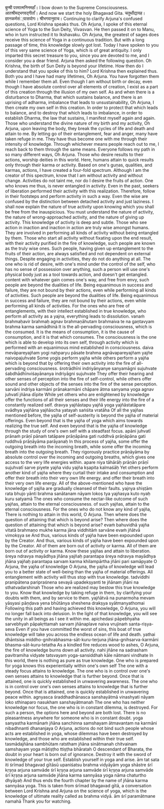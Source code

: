  बुम्श्री परमात्मनिनमहाँ। I bow down to the Supreme Consciousness. आतश्रीमद्भगवद्गीताँ। And now we start the holy Bhagavad Gita. चतुर्थोद्यायह। ज्ञानकर्मसं्यासयोगः। श्रीभगवानुवाच। Continuing to clarify Arjuna's confused questions, Lord Krishna speaks thus. Oh Arjuna, I spoke of this eternal science of Yoga to the Sun Deity, Vivasvan. He then passed it on to Manu, who in turn instructed it to Ikshavaku. Oh Arjuna, the greatest of sages does receive this science of Yoga in a continuous tradition. But with a long passage of time, this knowledge slowly got lost. Today I have spoken to you of this very same science of Yoga, which is of great antiquity. I only imparted this secret treasure to you, since you are devoted to me, and I consider you a dear friend. Arjuna then asked the following question. Oh Krishna, the birth of Sun Deity is beyond your lifetime. How then do I understand that you spoke of this to him? Lord Krishna then explained thus. Both you and I have had many lifetimes, Oh Arjuna. You have forgotten them while I remember them all. Even though I am without birth or decay, even though I have absolute control over all elements of creation, I exist as a part of this creation through the illusion of my own self. As and when there is a disturbance to Dharma, that which sustains balance, and there is an uprising of adharma, imbalance that leads to unsustainability, Oh Arjuna, I then create my own self in this creation. In order to protect that which leads to balance, and to destroy that which leads to imbalance, in order to establish Dharma, the law that sustains, I manifest myself again and again. Those who understand the divine nature of my birth and my activity, Oh Arjuna, upon leaving the body, they break the cycles of life and death and attain to me. By letting go of their entanglement, fear and anger, many have taken refuge in me. They have thus become one with me through their intensity of knowledge. Through whichever means people reach out to me, I reach back to them through the same means. Everyone follows my path in so many different ways, Oh Arjuna. Those who desire results to their actions, worship deities in this world. Here, humans attain to quick results only through their karma or activity. Based on one's guṇas, qualities, and karmas, actions, I have created a four-fold spectrum. Although I am the creator of this spectrum, know that I am without activity and without change. Activities do not taint me, nor do I desire the fruits of action. One who knows me thus, is never entangled in activity. Even in the past, seekers of liberation performed their activity with this realization. Therefore, follow in their footsteps and perform activity in such a way. Even the wise are confused by the distinction between detached activity and just laziness. I shall now explain the nature of true activity upon knowing which you shall be free from the inauspicious. You must understand the nature of activity, the nature of wrong-approached activity, and the nature of giving up activity. This knowledge of activity is deep and subtle. Those who see action in inaction and inaction in action are truly wise amongst humans. They are involved in performing all kinds of activity without being entangled by them. Those who start all activity without fixating upon the end result, with their activity purified in the fire of knowledge, such people are known as the truly wise ones. Such people, having given up entanglement to the fruits of their action, are always satisfied and not dependent on external things. Despite engaging in activities, they do not do anything at all. The one who is rid of desire, with one's mind under the control of the self, who has no sense of possession over anything, such a person will use one's physical body just as a tool towards action, and doesn't get entangled. content with whatever gain comes one's way, and free from envy, such people are beyond the dualities of life. Being equanimous in success and failure, they are not bound by their actions, even while performing all kinds of activities. Such people are beyond the dualities of life. Being equanimous in success and failure, they are not bound by their actions, even while performing all kinds of activities. For the ones who are free of entanglements, with their intellect established in true knowledge, who perform all activity as a yajna, everything leads to dissolution. vanaṁ brahmaḥavir brahmaḥ agnav brahmaṇāhutam brahmaiva te na gaṇtavyam brahma karma samādhinā It is the all-pervading consciousness, which is the consumed. It is the means of consumption, it is the cause of consumption, and it is that which consumes. The consciousness is the one which is able to develop into its own self, through activity which is performed with an equanimous mind established in consciousness. daiva mevāpareyajñam yogi naḥparyu pāsate brahma agnāvapareyajñam yajñe naivopajuhvate Some yogis perform yajña while others perform a yajña which is beyond that by offering their own activity into the fire of all-pervading consciousness. śrotrādhīni indriyānyanye sanyamāgni sujuhvate śabdhādhīnviśayānanya indriyāgni sujuhvate They offer their hearing and other senses of perception into the fire of self-control, while others offer sound and other objects of the senses into the fire of the sense perception. sarvāni indriya karmāni prānakarmāni chāpare ātma sanyama yoga agnav juhvatī jñāna dīpite While yet others who are enlightened by knowledge offer the functions of all their senses and their life energy into the fire of a constantly realized self. dravya yajñāstapu yajñā yoga yajñāstatāpare svādhya yajñāna yajñāscha yatayah saṅśita vratāha Of all the yajñas mentioned before, the yajña of self-austerity is beyond the yajña of material offerings. Even beyond that is the yajña of yoga which aims towards realizing the true self. And even beyond that is the yajña of knowledge through the study of one's own self with a steadfast focus. apāni juhvatī prānaṁ prāṇī pānaṁ tatāpare prāṇāpāna gati ruddhvā prāṇāpāna gati ruddhvā prāṇāyāma parāyanaḥ In this process of yajña, some offer the outgoing breath into the incoming breath, while some offer the incoming breath into the outgoing breath. They rigorously practice prāṇāyāma by absolute control over the incoming and outgoing breaths, which gives one access to the very life energies within. apare niya tāhārāḥ prāṇān prāṇī sujuhvatī sarve piyete yajña vidu yajña kṣapita kalmaśāḥ Yet others perform another kind of yajña where they curtail their intake and consumption and offer their breath into their very own life energy. and offer their breath into their very own life energy. All of the above-mentioned who have the knowledge of yajña are gradually cleansed of their faults. yajnya shiṣṭām rata bhujo yānti brahma sanātanam nāyam lokoṣ tya yajñasya kuto nyaḥ kuru satyamā The ones who consume the nectar-like outcome of such yajñas, attain to the eternal consciousness. of such yajñas, attain to the eternal consciousness. For the ones who do not know any kind of yajña, There is nothing to attain in this world, O Arjuna. Then where does the question of attaining that which is beyond arise? Then where does the question of attaining that which is beyond arise? evaṁ bahuvidhā yajña vitatā brahmaṇo mukhe karma jāna viddhitāṁ sarvāne evaṁ jñātvā vimokṣya se And thus, various kinds of yajña have been expounded upon by the Creator. And thus, various kinds of yajña have been expounded upon by the Creator. All of them are born out of activity or karma. All of them are born out of activity or karma. Know these yajñas and attain to liberation. śreya ndravya mayādhya jñāna yajñaḥ parantapa śreya ndravya mayādhya jñāna yajñaḥ parantapa sarvam karma khilampārtha jñāni pari samāpyate O Arjuna, the yajña of knowledge O Arjuna, the yajña of knowledge will lead you to a better state of well-being than the yajña of material offerings. All entanglement with activity will thus stop with true knowledge. tadviddhi pranipātena paripraśnena sevayā upadekṣyanti te jñānam jñāni na sthatvadarshinah Those who are realized may bestow this true knowledge to you. Know that knowledge by taking refuge in them, by clarifying your doubts with them, and by service to them. yajñātvā na punarmoha mevam yāsyasi pāṇḍava yena bhūtānya sheshena drakṣya syātmanyathomai Following this path and having achieved this knowledge, O Arjuna, you will no longer fall back into delusion. In the light of that knowledge, you will see the unity in all beings as I see it within me. apichedasi pāpebhyaha sarvebhyah pāpakṛttamah sarvam jñānaplave naiva vrujinaṁ santa-riṣya-seva Even if you have committed the worst of sins, this boat of true knowledge will take you across the endless ocean of life and death. yathai dhāntsisa middho-gnihrabhasma-sāt-kuru-terjuna jñāna-gnihsarva-karmāni bhasma-sāt-kuru-tetatha As a kindled fire reduces wood to ashes, O Arjuna, the fire of knowledge burns down all activity. nahi jñāne na sadrasham pavitramiha vidyate tatsvayam yoga-sansiddhah kāle nātmani vindhate In this world, there is nothing as pure as true knowledge. One who is prepared for yoga knows this experientially within one's own self The one with a steady focus attains to knowledge. The one who is in control over one's own senses attains to knowledge that is further beyond. Once that is attained, one is quickly established in unwavering awareness. The one who is in control over one's own senses attains to knowledge that is further beyond. Once that is attained, one is quickly established in unwavering peace within. agnyasca śraddhadhānasca sanshayātmā vinashyati nāyam loko sthinaparo nasukham sanshayātmanah The one who has neither knowledge nor focus, the one who is in constant dilemma, is destroyed. For such a person, the options here and beyond are both lost. There is no pleasantness anywhere for someone who is in constant doubt. yoga sanyastha karmānaṁ jñāna sanchinna samshayam ātmavantam na karmāni nibadhnanti dhananjaya O Arjuna, actions do not bind such people whose acts are established in yoga, whose dilemmas have been destroyed by knowledge, and those who are established within their true self. tasmādajñāna sambhūtam ratstham jñāna sinātmanah chitvainam samshayam yoga mātiṣṭho ttiṣṭha bhāratah O descendant of Bharata, the doubt in your heart is born out of ignorance. Destroy it with the sword of knowledge of your true self. Establish yourself in yoga and arise. ām tat sata iti śrīmad bhagavad gītāsū upaniśatsu brahma vidyāyām yoga shāstre śrī kṛṣṇa arjuna samvāde śrī kṛṣṇa arjuna samvāde śrī kṛṣṇa arjuna samvāde śrī kṛṣṇa arjuna samvāde jñāna karma sannyāsa yoga nāma chaturtho dhyāyaḥ And thus ends the fourth chapter by the name of jñāna karma sannyāsa yoga. This is taken from śrīmad bhagavad gītā, a conversation between Lord Krishna and Arjuna on the science of yoga, which is the knowledge of ultimate reality called as brahma vidyā. ām śrī paramātmane namahā Thank you for watching.
